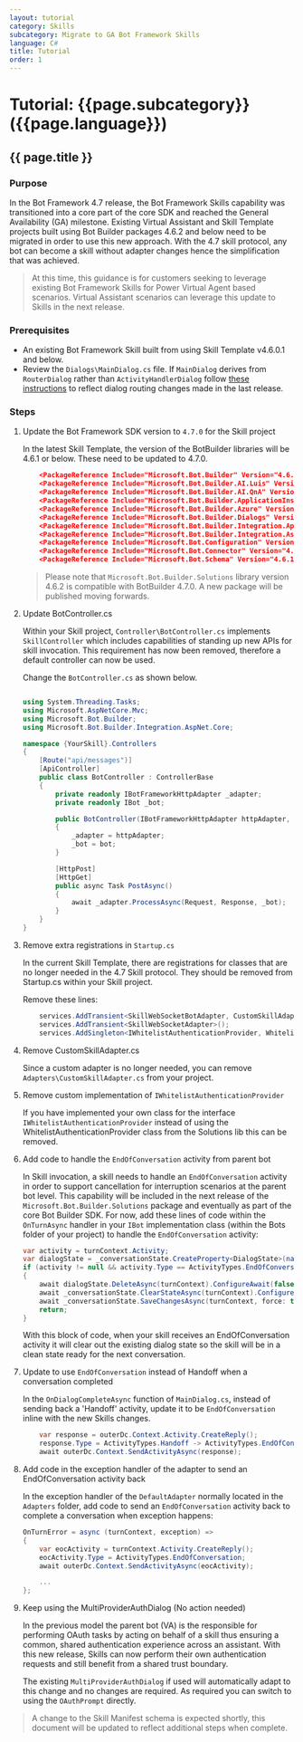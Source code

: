 ```yaml
---
layout: tutorial
category: Skills
subcategory: Migrate to GA Bot Framework Skills
language: C#
title: Tutorial
order: 1
---
```


# Tutorial: {{page.subcategory}} ({{page.language}})

## {{ page.title }}

### Purpose

In the Bot Framework 4.7 release, the Bot Framework Skills capability was transitioned into a core part of the core SDK and reached the General Availability (GA) milestone. Existing Virtual Assistant and Skill Template projects built using Bot Builder packages 4.6.2 and below need to be migrated in order to use this new approach. With the 4.7 skill protocol, any bot can become a skill without adapter changes hence the simplification that was achieved.

> At this time, this guidance is for customers seeking to leverage existing Bot Framework Skills for Power Virtual Agent based scenarios. Virtual Assistant scenarios can leverage this update to Skills in the next release.

### Prerequisites

- An existing Bot Framework Skill built from using Skill Template v4.6.0.1 and below.
- Review the `Dialogs\MainDialog.cs` file. If `MainDialog` derives from `RouterDialog` rather than `ActivityHandlerDialog` follow [these instructions](https://aka.ms/bfvarouting) to reflect dialog routing changes made in the last release.

### Steps

1. Update the Bot Framework SDK version to `4.7.0` for the Skill project

    In the latest Skill Template, the version of the BotBuilder libraries will be 4.6.1 or below. These need to be updated to 4.7.0. 

    ```json
        <PackageReference Include="Microsoft.Bot.Builder" Version="4.6.1 -> 4.7.0" />
        <PackageReference Include="Microsoft.Bot.Builder.AI.Luis" Version="4.6.1 -> 4.7.0" />
        <PackageReference Include="Microsoft.Bot.Builder.AI.QnA" Version="4.6.1 -> 4.7.0" />
        <PackageReference Include="Microsoft.Bot.Builder.ApplicationInsights" Version="4.6.1 -> 4.7.0" />
        <PackageReference Include="Microsoft.Bot.Builder.Azure" Version="4.6.1 -> 4.7.0" />
        <PackageReference Include="Microsoft.Bot.Builder.Dialogs" Version="4.6.1 -> 4.7.0" />
        <PackageReference Include="Microsoft.Bot.Builder.Integration.ApplicationInsights.Core" Version="4.6.1 -> 4.7.0" />
        <PackageReference Include="Microsoft.Bot.Builder.Integration.AspNet.Core" Version="4.6.1 -> 4.7.0" />
        <PackageReference Include="Microsoft.Bot.Configuration" Version="4.6.1 -> 4.7.0" />
        <PackageReference Include="Microsoft.Bot.Connector" Version="4.6.1 -> 4.7.0" />
        <PackageReference Include="Microsoft.Bot.Schema" Version="4.6.1 -> 4.7.0" />
    ```

    > Please note that `Microsoft.Bot.Builder.Solutions` library version 4.6.2 is compatible with BotBuilder 4.7.0. A new package will be published moving forwards.

2. Update BotController.cs

    Within your Skill project, `Controller\BotController.cs` implements `SkillController` which includes capabilities of standing up new APIs for skill invocation. This requirement has now been removed, therefore a default controller can now be used.

    Change the `BotController.cs` as shown below.

    ```csharp

    using System.Threading.Tasks;
    using Microsoft.AspNetCore.Mvc;
    using Microsoft.Bot.Builder;
    using Microsoft.Bot.Builder.Integration.AspNet.Core;

    namespace {YourSkill}.Controllers
    {
        [Route("api/messages")]
        [ApiController]
        public class BotController : ControllerBase
        {
            private readonly IBotFrameworkHttpAdapter _adapter;
            private readonly IBot _bot;

            public BotController(IBotFrameworkHttpAdapter httpAdapter, IBot bot)
            {
                _adapter = httpAdapter;
                _bot = bot;
            }

            [HttpPost]
            [HttpGet]
            public async Task PostAsync()
            {
                await _adapter.ProcessAsync(Request, Response, _bot);
            }
        }
    }

    ```

3. Remove extra registrations in `Startup.cs`

    In the current Skill Template, there are registrations for classes that are no longer needed in the 4.7 Skill protocol. They should be removed from Startup.cs within your Skill project.

    Remove these lines:

    ```csharp
        services.AddTransient<SkillWebSocketBotAdapter, CustomSkillAdapter>();	
        services.AddTransient<SkillWebSocketAdapter>();	
        services.AddSingleton<IWhitelistAuthenticationProvider, WhitelistAuthenticationProvider>();
    ```

4. Remove CustomSkillAdapter.cs

    Since a custom adapter is no longer needed, you can remove `Adapters\CustomSkillAdapter.cs` from your project.

5. Remove custom implementation of `IWhitelistAuthenticationProvider`

    If you have implemented your own class for the interface `IWhitelistAuthenticationProvider` instead of using the WhitelistAuthenticationProvider class from the Solutions lib this can be removed.

6. Add code to handle the `EndOfConversation` activity from parent bot

    In Skill invocation, a skill needs to handle an `EndOfConversation` activity in order to support cancellation for interruption scenarios at the parent bot level. This capability will be included in the next release of the `Microsoft.Bot.Builder.Solutions` package and eventually as part of the core Bot Builder SDK. For now, add these lines of code within the `OnTurnAsync` handler in your `IBot` implementation class (within the Bots folder of your project) to handle the `EndOfConversation` activity:

    ```csharp
    var activity = turnContext.Activity;
    var dialogState = _conversationState.CreateProperty<DialogState>(nameof(DialogState)));
    if (activity != null && activity.Type == ActivityTypes.EndOfConversation)
    {
        await dialogState.DeleteAsync(turnContext).ConfigureAwait(false);
        await _conversationState.ClearStateAsync(turnContext).ConfigureAwait(false);
        await _conversationState.SaveChangesAsync(turnContext, force: true).ConfigureAwait(false);
        return;
    }

    ```
    
    With this block of code, when your skill receives an EndOfConversation activity it will clear out the existing dialog state so the skill will be in a clean state ready for the next conversation.

7. Update to use `EndOfConversation` instead of Handoff when a conversation completed

    In the `OnDialogCompleteAsync` function of `MainDialog.cs`, instead of sending back a 'Handoff' activity, update it to be `EndOfConversation` inline with the new Skills changes.
    
    ```csharp
        var response = outerDc.Context.Activity.CreateReply();
        response.Type = ActivityTypes.Handoff -> ActivityTypes.EndOfConversation;
        await outerDc.Context.SendActivityAsync(response);

    ```

8. Add code in the exception handler of the adapter to send an EndOfConversation activity back

    In the exception handler of the `DefaultAdapter` normally located in the `Adapters` folder, add code to send an `EndOfConversation` activity back to complete a conversation when exception happens:

    ```csharp
    OnTurnError = async (turnContext, exception) =>
    {
        var eocActivity = turnContext.Activity.CreateReply();
        eocActivity.Type = ActivityTypes.EndOfConversation;
        await outerDc.Context.SendActivityAsync(eocActivity);

        ...
    };

    ```

9. Keep using the MultiProviderAuthDialog (No action needed)

    In the previous model the parent bot (VA) is the responsible for performing OAuth tasks by acting on behalf of a skill thus ensuring a common, shared authentication experience across an assistant. With this new release, Skills can now perform their own authentication requests and still benefit from a shared trust boundary.

    The existing `MultiProviderAuthDialog` if used will automatically adapt to this change and no changes are required. As required you can switch to using the `OAuthPrompt` directly.

> A change to the Skill Manifest schema is expected shortly, this document will be updated to reflect additional steps when complete.

